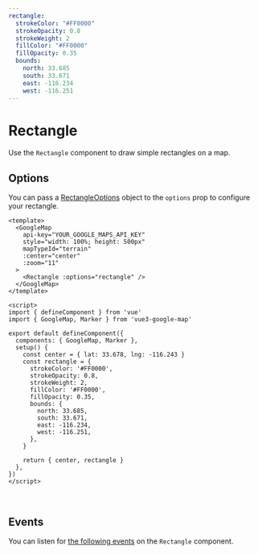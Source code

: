 ```yaml
---
rectangle:
  strokeColor: "#FF0000"
  strokeOpacity: 0.8
  strokeWeight: 2
  fillColor: "#FF0000"
  fillOpacity: 0.35
  bounds:
    north: 33.685
    south: 33.671
    east: -116.234
    west: -116.251
---
```


# Rectangle

Use the `Rectangle` component to draw simple rectangles on a map.

## Options

You can pass a [RectangleOptions](https://developers.google.com/maps/documentation/javascript/reference/polygon#RectangleOptions) object to the `options` prop to configure your rectangle.

<!-- prettier-ignore -->
```vue
<template>
  <GoogleMap
    api-key="YOUR_GOOGLE_MAPS_API_KEY"
    style="width: 100%; height: 500px"
    mapTypeId="terrain"
    :center="center"
    :zoom="11"
  >
    <Rectangle :options="rectangle" />
  </GoogleMap>
</template>

<script>
import { defineComponent } from 'vue'
import { GoogleMap, Marker } from 'vue3-google-map'

export default defineComponent({
  components: { GoogleMap, Marker },
  setup() {
    const center = { lat: 33.678, lng: -116.243 }
    const rectangle = {
      strokeColor: '#FF0000',
      strokeOpacity: 0.8,
      strokeWeight: 2,
      fillColor: '#FF0000',
      fillOpacity: 0.35,
      bounds: {
        north: 33.685,
        south: 33.671,
        east: -116.234,
        west: -116.251,
      },
    }

    return { center, rectangle }
  },
})
</script>
```

\
<GoogleMap style="width: 100%; height: 500px" :center="{ lat: 33.678, lng: -116.243 }" :zoom="11" mapTypeId="terrain">
<Rectangle :options="$page.frontmatter.rectangle" />
</GoogleMap>

## Events

You can listen for [the following events](https://developers.google.com/maps/documentation/javascript/reference/polygon#Rectangle-Events) on the `Rectangle` component.
